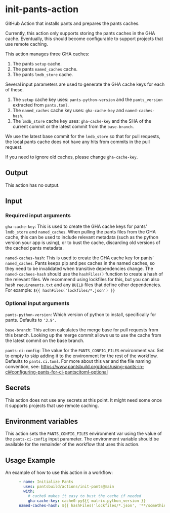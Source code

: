 # init-pants-action

GitHub Action that installs pants and prepares the pants caches.

Currently, this action only supports storing the pants caches in the GHA cache.
Eventually, this should become configurable to support projects that use remote caching.

This action manages three GHA caches:
1. The pants `setup` cache.
2. The pants `named_caches` cache.
3. The pants `lmdb_store` cache.

Several input parameters are used to generate the GHA cache keys for each of these.

1. The `setup` cache key uses:
   `pants-python-version` and the `pants_version` extracted from `pants.toml`.
2. The `named_caches` cache key uses:
   `gha-cache-key` and `named-caches-hash`.
3. The `lmdb_store` cache key uses:
   `gha-cache-key` and the SHA of the current commit or the latest commit from the `base-branch`.

We use the latest base commit for the `lmdb_store` so that for pull requests,
the local pants cache does not have any hits from commits in the pull request.

If you need to ignore old caches, please change `gha-cache-key`.

## Output

This action has no output.

## Input

### Required input arguments

`gha-cache-key`: This is used to create the GHA cache keys for pants' `lmdb_store`
and `named_caches`. When pulling the pants files from the GHA cache,
this can be used to include relevant metadata (such as the python version your app is using),
or to bust the cache, discarding old versions of the cached pants metadata.

`named-caches-hash`: This is used to create the GHA cache key for pants' `named_caches`.
Pants keeps pip and pex caches in the named caches, so they need to be invalidated
when transitive dependencies change. The `named-cachees-hash` should use the
`hashFiles()` function to create a hash of the relevant files. We recommend using
lockfiles for this, but you can also hash `requirements.txt` and any `BUILD` files that
define other dependencies. For example: `${{ hashFiles('lockfiles/*.json') }}`

### Optional input arguments

`pants-python-version`: Which version of python to install, specifically for pants. Defaults to `'3.9'`.

`base-branch`: This action calculates the merge base for pull requests from this branch.
Looking up the merge commit allows us to use the cache from the latest commit on the base branch.

`pants-ci-config`: The value for the `PANTS_CONFIG_FILES` environment var.
Set to empty to skip adding it to the environment for the rest of the workflow.
Defaults to `pants.ci.toml`.
For more about this var and the file naming convention, see:
https://www.pantsbuild.org/docs/using-pants-in-ci#configuring-pants-for-ci-pantscitoml-optional

## Secrets

This action does not use any secrets at this point. It might need some once it supports projects that use remote caching.

## Environment variables

This action sets the `PANTS_CONFIG_FILES` environment var using the value of the `pants-ci-config` input parameter.
The environment variable should be available for the remainder of the workflow that uses this action.

## Usage Example

An example of how to use this action in a workflow:

```yaml
      - name: Initialize Pants
        uses: pantsbuild/actions/init-pants@main
        with:
          # cache0 makes it easy to bust the cache if needed
          gha-cache-key: cache0-py${{ matrix.python_version }}
	  named-caches-hash: ${{ hashFiles('lockfiles/*.json', '**/something-else.lock') }}
```
